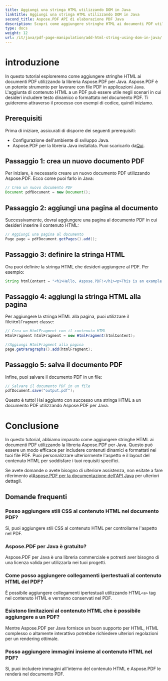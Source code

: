 ```yaml
---
title: Aggiungi una stringa HTML utilizzando DOM in Java
linktitle: Aggiungi una stringa HTML utilizzando DOM in Java
second_title: Aspose.PDF API di elaborazione PDF Java
description: Scopri come aggiungere stringhe HTML ai documenti PDF utilizzando la libreria Aspose.PDF per Java. Questa guida passo passo ti mostrerà il processo con esempi di codice sorgente.
type: docs
weight: 12
url: /it/java/pdf-page-manipulation/add-html-string-using-dom-in-java/
---
```


# introduzione
In questo tutorial esploreremo come aggiungere stringhe HTML ai documenti PDF utilizzando la libreria Aspose.PDF per Java. Aspose.PDF è un potente strumento per lavorare con file PDF in applicazioni Java. L'aggiunta di contenuto HTML a un PDF può essere utile negli scenari in cui desideri includere testo dinamico o formattato nel documento PDF. Ti guideremo attraverso il processo con esempi di codice, quindi iniziamo.

## Prerequisiti
Prima di iniziare, assicurati di disporre dei seguenti prerequisiti:
- Configurazione dell'ambiente di sviluppo Java.
-  Aspose.PDF per la libreria Java installata. Puoi scaricarlo da[Qui](https://releases.aspose.com/pdf/java/).

## Passaggio 1: crea un nuovo documento PDF
Per iniziare, è necessario creare un nuovo documento PDF utilizzando Aspose.PDF. Ecco come puoi farlo in Java:

```java
// Crea un nuovo documento PDF
Document pdfDocument = new Document();
```

## Passaggio 2: aggiungi una pagina al documento
Successivamente, dovrai aggiungere una pagina al documento PDF in cui desideri inserire il contenuto HTML:

```java
// Aggiungi una pagina al documento
Page page = pdfDocument.getPages().add();
```

## Passaggio 3: definire la stringa HTML
Ora puoi definire la stringa HTML che desideri aggiungere al PDF. Per esempio:

```java
String htmlContent = "<h1>Hello, Aspose.PDF!</h1><p>This is an example of adding HTML content to a PDF document.</p>";
```

## Passaggio 4: aggiungi la stringa HTML alla pagina
 Per aggiungere la stringa HTML alla pagina, puoi utilizzare il file`HtmlFragment` classe:

```java
// Crea un HtmlFragment con il contenuto HTML
HtmlFragment htmlFragment = new HtmlFragment(htmlContent);

//Aggiungi HtmlFragment alla pagina
page.getParagraphs().add(htmlFragment);
```

## Passaggio 5: salva il documento PDF
Infine, puoi salvare il documento PDF in un file:

```java
// Salvare il documento PDF in un file
pdfDocument.save("output.pdf");
```

Questo è tutto! Hai aggiunto con successo una stringa HTML a un documento PDF utilizzando Aspose.PDF per Java.

# Conclusione
In questo tutorial, abbiamo imparato come aggiungere stringhe HTML ai documenti PDF utilizzando la libreria Aspose.PDF per Java. Questo può essere un modo efficace per includere contenuti dinamici e formattati nei tuoi file PDF. Puoi personalizzare ulteriormente l'aspetto e il layout del contenuto HTML per soddisfare i tuoi requisiti specifici.

 Se avete domande o avete bisogno di ulteriore assistenza, non esitate a fare riferimento al[Aspose.PDF per la documentazione dell'API Java](https://reference.aspose.com/pdf/java/) per ulteriori dettagli.

## Domande frequenti

### Posso aggiungere stili CSS al contenuto HTML nel documento PDF?
   Sì, puoi aggiungere stili CSS al contenuto HTML per controllarne l'aspetto nel PDF.

### Aspose.PDF per Java è gratuito?
   Aspose.PDF per Java è una libreria commerciale e potresti aver bisogno di una licenza valida per utilizzarla nei tuoi progetti.

### Come posso aggiungere collegamenti ipertestuali al contenuto HTML del PDF?
   È possibile aggiungere collegamenti ipertestuali utilizzando HTML`<a>` tag nel contenuto HTML e verranno conservati nel PDF.

### Esistono limitazioni al contenuto HTML che è possibile aggiungere a un PDF?
   Mentre Aspose.PDF per Java fornisce un buon supporto per HTML, HTML complesso o altamente interattivo potrebbe richiedere ulteriori regolazioni per un rendering ottimale.

### Posso aggiungere immagini insieme al contenuto HTML nel PDF?
   Sì, puoi includere immagini all'interno del contenuto HTML e Aspose.PDF le renderà nel documento PDF.